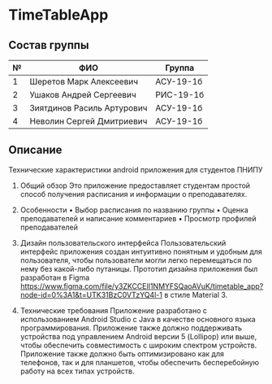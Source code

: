 # TimeTableApp
## Состав группы
| №  | ФИО                        | Группа    |
|----|----------------------------|-----------|
| 1  | Шеретов Марк Алексеевич    | АСУ-19-1б |
| 2  | Ушаков Андрей Сергеевич    | РИС-19-1б |
| 3  | Зиятдинов Расиль Артурович | АСУ-19-1б |
| 4  | Неволин Сергей Дмитриевич  | АСУ-19-1б |

## Описание

Технические характеристики android приложения для студентов ПНИПУ

1. Общий обзор
Это приложение предоставляет студентам простой способ получения расписания и информации о преподавателях.

2. Особенности
• Выбор расписания по названию группы
• Оценка преподавателей и написание комментариев
• Просмотр профилей преподавателей

3. Дизайн пользовательского интерфейса
Пользовательский интерфейс приложения создан интуитивно понятным и удобным для пользователя, чтобы пользователи могли легко перемещаться по нему без какой-либо путаницы. Прототип дизайна приложения был разработан в Figma https://www.figma.com/file/y3ZKCCElI1NMYFSQaoAVuK/timetable_app?node-id=0%3A1&t=UTK31BzC0VTzYQ4l-1 в стиле Material 3.

4. Технические требования
Приложение разработано с использованием Android Studio с Java в качестве основного языка программирования. Приложение также должно поддерживать устройства под управлением Android версии 5 (Lollipop) или выше, чтобы обеспечить совместимость с широким спектром устройств. Приложение также должно быть оптимизировано как для телефонов, так и для планшетов, чтобы обеспечить бесперебойную работу на всех типах устройств.
